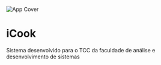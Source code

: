 ![App Cover](./src/assets/Capa.png)
# iCook
Sistema desenvolvido para o TCC da faculdade de análise e desenvolvimento de sistemas
